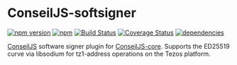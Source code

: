 # ConseilJS-softsigner

[![npm version](https://img.shields.io/npm/v/conseiljs-softsigner.svg)](https://www.npmjs.com/package/conseiljs-softsigner)
[![npm](https://img.shields.io/npm/dm/conseiljs-softsigner.svg)](https://www.npmjs.com/package/conseiljs-softsigner)
[![Build Status](https://travis-ci.org/Cryptonomic/ConseilJS-softsigner.svg?branch=master)](https://travis-ci.org/Cryptonomic/ConseilJS-softsigner)
[![Coverage Status](https://coveralls.io/repos/github/Cryptonomic/ConseilJS-softsigner/badge.svg?branch=master)](https://coveralls.io/github/Cryptonomic/ConseilJS-softsigner?branch=master)
[![dependencies](https://david-dm.org/Cryptonomic/ConseilJS-softsigner/status.svg)](https://david-dm.org/Cryptonomic/ConseilJS-softsigner)

[ConseilJS](https://www.npmjs.com/package/conseiljs) software signer plugin for [ConseilJS-core](https://github.com/Cryptonomic/ConseilJS). Supports the ED25519 curve via libsodium for tz1-address operations on the Tezos platform.

